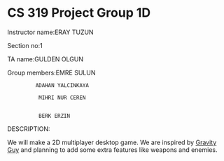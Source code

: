 # CS 319 Project Group 1D
Instructor name:ERAY TUZUN


Section no:1


TA name:GULDEN OLGUN


Group members:EMRE SULUN

             ADAHAN YALCINKAYA
                
              MIHRI NUR CEREN
              
              
              BERK ERZIN
              
              
DESCRIPTION:


We will make a 2D multiplayer desktop game. We are inspired by [Gravity Guy](https://www.youtube.com/watch?v=iVTqXnJAotQ) and planning to add some extra features like weapons and enemies.
